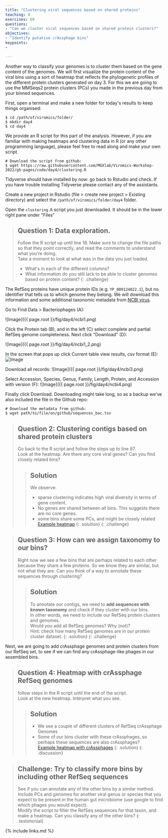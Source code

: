 ```yaml
---
title: "Clustering viral sequences based on shared proteins"
teaching: 0
exercises: 60
questions:
- "Can we cluster viral sequences based on shared protein clusters?"
objectives:
- "Identify putative crAssphage bins"
keypoints:
-

---
```


Another way to classify your genomes is to cluster them based on the gene content of the genomes. We will first visualize the protein content of the viral bins using a sort of heatmap that reflects the phylogenetic profiles of the different protein clusters generated on day 3. For this we are going to use the MMSeqs2 protein clusters (PCs) you made in the previous day from your binned sequences.

First, open a terminal and make a new folder for today's results to keep things organised:

~~~
$ cd /path/of/viromics/folder/
$ mkdir day4
$ cd day4
~~~

We provide an R script for this part of the analysis. However, if you are familiar
with making heatmaps and clustering data in R (or any other programming language),
please feel free to read along and make your own script.

~~~
# Download the script from github:
$ wget https://raw.githubusercontent.com/MGXlab/Viromics-Workshop-2022/gh-pages/code/day4/clustering.R
~~~

Tidyverse should have installed by now: go back to Rstudio and check.
If you have trouble installing Tidyverse please contact any of the assistants.

Create a new project in Rstudio (file > create new project > Existing directory) and select the
`/path/of/viromics/folder/day4` folder.

Open the `clustering.R` script you just downloaded. It should be in the lower
right pane under "Files"


>## Question 1: Data exploration.
> Follow the R script up until line 18.  Make sure to change the file paths so that they point correctly,
and read the comments to understand what you're doing.  
>Take a moment to look at what was in the data you just loaded.
>- What's in each of the different columns?  
>- What information do you still lack to be able to cluster genomes based on protein content?
{: .challenge}

The RefSeq proteins have unique protein IDs (e.g. `YP_009124822.1`), but no identifier that tells us to which genome they belong.
We will download this information and some additional taxonomic metadata from
[NCBI virus](https://www.ncbi.nlm.nih.gov/labs/virus/vssi/#/).  

Go to Find Data > Bacteriophages (A):

![Image]({{ page.root }}/fig/day4/ncbi1.png)

Click the Protein tab (B), and in the left (C) select complete and partial RefSeq genome completeness. Next click "Download" (D):

![Image]({{ page.root }}/fig/day4/ncbi1_2.png)

In the screen that pops up click Current table view results, csv format (E):  
![Image]({{page.root}}/fig/day4/ncbi2.png)

Download all records:
![Image]({{ page.root }}/fig/day4/ncbi3.png)

Select Accession, Species, Genus, Family, Length, Protein, and Accession with version (F):
![Image]({{ page.root }}/fig/day4/ncbi4.png)

Finally click Download. Downloading might take long, so as a backup we've also included the file in the Github repo:
~~~
# Download the metadata from github:
$ wget path/to/file/on/github/sequences_bac.tsv
~~~

>## Question 2: Clustering contigs based on shared protein clusters
> Go back to the R script and follow the steps up to line 87.  
> Look at the heatmap. Are there any core viral genes? Can you find closely related bins?
> > ## Solution
> > We observe:
> > - sparse clustering indicates high viral diversity in terms of gene content.
> > - No genes are shared between all bins. This suggests there are no core genes.
> > - some bins share some PCs, and might be closely related  
> > [Example heatmap](https://github.com/meijer-jeroen/viromics-jena/blob/gh-pages/code/day4/heatmap_bins.jpg?raw=true)
> {: .solution}
{: .challenge}

>## Question 3: How can we assign taxonomy to our bins?
> Right now we see a few bins that are perhaps related to each other because they
> share a few proteins. So we know they are similar, but not what they are.
> Can you think of a way to annotate these sequences through clustering?
> > ## Solution
> > To annotate our contigs, we need to **add sequences with known taxonomy** and check if they cluster with our bins.  
> > In other words, we need to include our RefSeq protein clusters and genomes.  
> > Would you add all RefSeq genomes? Why (not)?  
> > Hint: check how many RefSeq genomes are in our protein cluster dataset.
> {: .solution}
{: .challenge}


Next, we are going to add crAssphage genomes and protein clusters from our
RefSeq set, to see if we can find any crAssphage-like phages in our assembled bins.

>## Question 4: Heatmap with crAssphage RefSeq genomes
> follow steps in the R script until the end of the script.  
> Look at the new heatmap. Interpret what you see.
> > ## Solution
> > - We see a couple of different clusters of RefSeq crAssphage Genomes  
> > - Some of our bins cluster with these crAssphages, so perhaps these sequences are also crAssphages?  
> > [Example heatmap with crAssphages](https://github.com/meijer-jeroen/viromics-jena/blob/gh-pages/code/day4/heatmap_crass.jpg?raw=true)
> {: .solution}
{: .discussion}


>## Challenge: Try to classify more bins by including other RefSeq sequences
> See if you can annotate any of the other bins by a similar method.  
> Include PCs and genomes for another viral genus or species that you
> expect to be present in the human gut microbiome (use google to find which
> phages you would expect).  
> Modify the script to filter the RefSeq sequences for that taxon, and make a
> heatmap. Can you classify any of the other bins?
{: .testimonial}

{% include links.md %}
